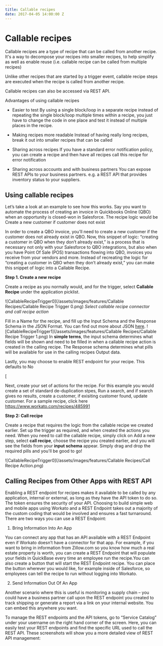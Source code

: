 ```yaml
---
title: Callable recipes
date: 2017-04-05 14:00:00 Z
---
```


# Callable recipes
Callable recipes are a type of recipe that can be called from another recipe. It's a way to decompose your recipes into smaller recipes, to help simplify as well as enable reuse (i.e. callable recipe can be called from multiple recipes)

Unlike other recipes that are started by a trigger event, callable recipe steps are executed when the recipe is called from another recipe.

Callable recipes can also be accessed via REST API.

Advantages of using callable recipes
- Easier to test
By using a single block/loop in a separate recipe instead of repeating the single block/loop multiple times within a recipe, you just have to change the code in one place and test it instead of multiple places in the recipe.

- Making recipes more readable
Instead of having really long recipes, break it out into smaller recipes that can be called

- Sharing across recipes
If you have a standard error notification policy, you can create a recipe and then have all recipes call this recipe for error notification

- Sharing across accounts and with business partners
You can expose REST APIs to your business partners. e.g. a REST API that provides inventory status to your suppliers.

## Using callable recipes

Let’s take a look at an example to see how this works. Say you want to automate the process of creating an invoice in Quickbooks Online (QBO) when an opportunity is closed-won in Salesforce. The recipe logic would be
Create a new customer if customer does not exist

In order to create a QBO invoice, you’ll need to create a new customer if the customer does not already exist in QBO. Now, this snippet of logic: “creating a customer in QBO when they don’t already exist,” is a process that is necessary not only with your Salesforce to QBO integrations, but also when you have Point Of Sale (POS) transactions flowing into QBO, invoices you receive from your vendors and more. Instead of recreating the logic for “creating a customer in QBO when they don’t already exist,” you can make this snippet of logic into a Callable Recipe.

**Step 1. Create a new recipe**

Create a recipe as you normally would, and for the trigger, select **Callable Recipe** under the application picklist.

![CallableRecipeTrigger0](/assets/images/features/Callable Recipes/Callable Recipe Trigger 0.png)
*Select callable recipe connector and call recipe action*

Fill in a Name for the recipe, and fill up the Input Schema and the Response Schema in the JSON Format. You can find out more about JSON [here](https://support.workato.com/support/solutions/articles/1000234879-schema-definition).
![CallableRecipeTrigger1](/assets/images/features/Callable Recipes/Callable Recipe Trigger 1.png)
In **simple terms**, the input schema determines what fields will be shown and need to be filled in when a callable recipe action is created in the calling recipe. The Response schema determines what pills will be available for use in the calling recipes Output data.

Lastly, you may choose to enable REST endpoint for your recipe. This defaults to No

[

Next, create your set of actions for the recipe. For this example you would create a set of standard de-duplication stpes, Run a search, and if search gives no results, create a customer, if exisiting customer found, update customer. For a sample recipe, click here https://www.workato.com/recipes/485991

**Step 2: Call recipe**

Create a recipe that requires the logic from the callable recipe we created earlier. Set up the trigger as required, and when created the actions you need. When you need to call the callable recipe, simply click on Add a new step, select **call recipe**, choose the recipe you created earlier, and you will see the fields from your **input schema** appear. Simply drag and drop the required pills and you'll be good to go!

![CallableRecipeTrigger0](/assets/images/features/Callable Recipes/Call Recipe Action.png)



## Calling Recipes from Other Apps with REST API

Enabling a REST endpoint for recipes makes it available to be called by any application, internal or external, as long as they have the API token to do so. The token ensures the security of your API. Choosing to build simple web and mobile apps using Workato and a REST Endpoint takes out a majority of the custom coding that would be involved and ensures a fast turnaround. There are two ways you can use a REST Endpoint:

1. Bring Information Into An App

  You can connect any app that has an API available with a REST Endpoint even if Workato doesn’t have a connector for that app. For example, if you want to bring in information from Zillow.com so you know how much a real estate property is worth, you can create a REST Endpoint that will populate your fields in QuickBase every time an employee run the recipe.You can also create a button that will start the REST Endpoint recipe. You can place the button wherever you would like, for example inside of Salesforce, so employees can tell the recipe to run without logging into Workato.

2. Send Information Out Of An App

  Another scenario where this is useful is monitoring a supply chain – you could have a business partner call upon the REST endpoint you created to track shipping or generate a report via a link on your internal website. You can embed this anywhere you want.

To manage the REST endpoints and the API tokens, go to “Service Catalog” under your username on the right hand corner of the screen. Here, you can easily test your REST endpoints and find the specific URL used to call the REST API. These screenshots will show you a more detailed view of REST API management:
